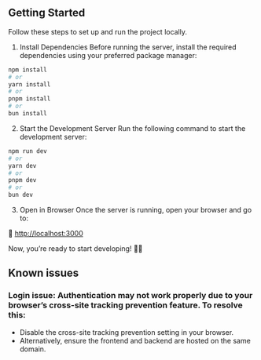 ## Getting Started

Follow these steps to set up and run the project locally.

1. Install Dependencies
   Before running the server, install the required dependencies using your preferred package manager:

```bash
npm install
# or
yarn install
# or
pnpm install
# or
bun install
```

2. Start the Development Server
   Run the following command to start the development server:

```bash
npm run dev
# or
yarn dev
# or
pnpm dev
# or
bun dev
```

3. Open in Browser
   Once the server is running, open your browser and go to:

🔗 [http://localhost:3000](http://localhost:3000)

Now, you’re ready to start developing! 🚀🔥

## Known issues

### Login issue: Authentication may not work properly due to your browser’s cross-site tracking prevention feature. To resolve this:

- Disable the cross-site tracking prevention setting in your browser.
- Alternatively, ensure the frontend and backend are hosted on the same domain.
